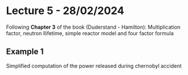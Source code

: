 # Lecture 5 - 28/02/2024
Following **Chapter 3** of the book (Duderstand - Hamilton): 
Multiplication factor, neutron llifetime, simple reactor model and four factor formula

## Example 1
Simplified computation of the power released during chernobyl accident